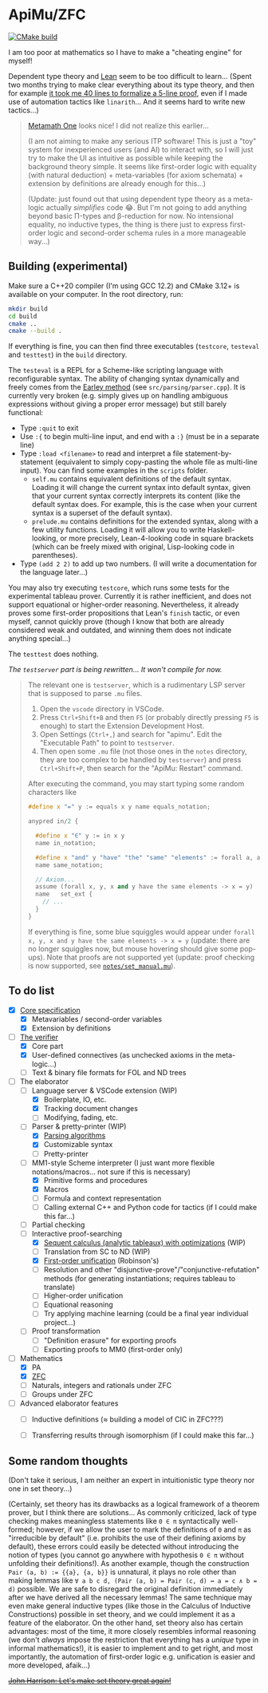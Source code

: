# ApiMu/ZFC

[![CMake build](https://github.com/bridgekat/apimu/actions/workflows/cmake-build.yml/badge.svg)](https://github.com/bridgekat/apimu/actions/workflows/cmake-build.yml)

I am too poor at mathematics so I have to make a "cheating engine" for myself!

Dependent type theory and [Lean](https://leanprover.github.io/) seem to be too difficult to learn... (Spent two months trying to make clear everything about its type theory, and then for example [it took me 40 lines to formalize a 5-line proof](https://github.com/bridgekat/lean-notes/blob/e8a9df5fff3feea2c5cc2d0112c101dd8d68f80c/src/2_analysis/1_the_real_and_complex_number_systems.lean#L448), even if I made use of automation tactics like `linarith`... And it seems hard to write new tactics...)

> [Metamath One](https://github.com/digama0/mm0/blob/master/mm0-hs/mm1.md) looks nice! I did not realize this earlier...
>
> (I am not aiming to make any serious ITP software! This is just a "toy" system for inexperienced users (and AI) to interact with, so I will just try to make the UI as intuitive as possible while keeping the background theory simple. It seems like first-order logic with equality (with natural deduction) + meta-variables (for axiom schemata) + extension by definitions are already enough for this...)
>
> (Update: just found out that using dependent type theory as a meta-logic actually *simplifies* code 😂. But I'm not going to add anything beyond basic Π-types and β-reduction for now. No intensional equality, no inductive types, the thing is there just to express first-order logic and second-order schema rules in a more manageable way...)


## Building (experimental)

Make sure a C++20 compiler (I'm using GCC 12.2) and CMake 3.12+ is available on your computer. In the root directory, run:

```sh
mkdir build
cd build
cmake ..
cmake --build .
```

If everything is fine, you can then find three executables (`testcore`, `testeval` and `testtest`) in the `build` directory.

The `testeval` is a REPL for a Scheme-like scripting language with reconfigurable syntax. The ability of changing syntax dynamically and freely comes from the [Earley method](https://en.wikipedia.org/wiki/Earley_parser) (see `src/parsing/parser.cpp`). It is currently very broken (e.g. simply gives up on handling ambiguous expressions without giving a proper error message) but still barely functional:

- Type `:quit` to exit
- Use `:{` to begin multi-line input, and end with a `:}` (must be in a separate line)
- Type `:load <filename>` to read and interpret a file statement-by-statement (equivalent to simply copy-pasting the whole file as multi-line input). You can find some examples in the `scripts` folder. 
  - `self.mu` contains equivalent definitions of the default syntax. Loading it will change the current syntax into default syntax, given that your current syntax correctly interprets its content (like the default syntax does. For example, this is the case when your current syntax is a superset of the default syntax).
  - `prelude.mu` contains definitions for the extended syntax, along with a few utility functions. Loading it will allow you to write Haskell-looking, or more precisely, Lean-4-looking code in square brackets (which can be freely mixed with original, Lisp-looking code in parentheses).
- Type `(add 2 2)` to add up two numbers. (I will write a documentation for the language later...)

You may also try executing `testcore`, which runs some tests for the experimental tableau prover. Currently it is rather inefficient, and does not support equational or higher-order reasoning. Nevertheless, it already proves some first-order propositions that Lean's `finish` tactic, or even myself, cannot quickly prove (though I know that both are already considered weak and outdated, and winning them does not indicate anything special...)

The `testtest` does nothing.

*The `testserver` part is being rewritten... It won't compile for now.*

> The relevant one is `testserver`, which is a rudimentary LSP server that is supposed to parse `.mu` files.
>
> 1. Open the `vscode` directory in VSCode.
> 2. Press `Ctrl+Shift+B` and then `F5` (or probably directly pressing `F5` is enough) to start the Extension Development Host.
> 3. Open Settings (`Ctrl+,`) and search for "apimu". Edit the "Executable Path" to point to `testserver`.
> 4. Then open some `.mu` file (not those ones in the `notes` directory, they are too complex to be handled by `testserver`) and press `Ctrl+Shift+P`, then search for the "ApiMu: Restart" command.
>
> After executing the command, you may start typing some random characters like
>
> ```c++
> #define x "=" y := equals x y name equals_notation;
>
> anypred in/2 {
>
>   #define x "∈" y := in x y
>   name in_notation;
>
>   #define x "and" y "have" "the" "same" "elements" := forall a, a ∈ x <-> a ∈ y
>   name same_notation;
>
>   // Axiom...
>   assume (forall x, y, x and y have the same elements -> x = y)
>   name   set_ext {
>     // ...
>   }
> }
> ```
>
> If everything is fine, some blue squiggles would appear under `forall x, y, x and y have the same elements -> x = y` (update: there are no longer squiggles now, but mouse hovering should give some pop-ups). Note that proofs are not supported yet (update: proof checking is now supported, see [`notes/set_manual.mu`](notes/set_manual.mu)).


## To do list

- [x] [Core specification](notes/design.md)
  - [x] Metavariables / second-order variables
  - [x] Extension by definitions
- [ ] [The verifier](src/core/)
  - [x] Core part
  - [x] User-defined connectives (as unchecked axioms in the meta-logic...)
  - [ ] Text & binary file formats for FOL and ND trees
- [ ] The elaborator
  - [ ] Language server & VSCode extension (WIP)
    - [x] Boilerplate, IO, etc.
    - [x] Tracking document changes
    - [ ] Modifying, fading, etc.
  - [ ] Parser & pretty-printer (WIP)
    - [x] [Parsing algorithms](src/parsing/)
    - [x] Customizable syntax
    - [ ] Pretty-printer
  - [ ] MM1-style Scheme interpreter (I just want more flexible notations/macros... not sure if this is necessary)
    - [x] Primitive forms and procedures
    - [x] Macros
    - [ ] Formula and context representation
    - [ ] Calling external C++ and Python code for tactics (if I could make this far...)
  - [ ] Partial checking
  - [ ] Interactive proof-searching
    - [x] [Sequent calculus (analytic tableaux) with optimizations](src/elab/tableau.hpp) (WIP)
    - [ ] Translation from SC to ND (WIP)
    - [x] [First-order unification](src/elab/procs.hpp) (Robinson's)
    - [ ] Resolution and other "disjunctive-prove"/"conjunctive-refutation" methods (for generating instantiations; requires tableau to translate)
    - [ ] Higher-order unification
    - [ ] Equational reasoning
    - [ ] Try applying machine learning (could be a final year individual project...)
  - [ ] Proof transformation
    - [ ] "Definition erasure" for exporting proofs
    - [ ] Exporting proofs to MM0 (first-order only)
- [ ] Mathematics
  - [x] PA
  - [x] [ZFC](notes/set_manual.mu)
  - [ ] Naturals, integers and rationals under ZFC
  - [ ] Groups under ZFC
- [ ] Advanced elaborator features
  - [ ] Inductive definitions (≈ building a model of CIC in ZFC???)
  - [ ] Transferring results through isomorphism (if I could make this far...)


## Some random thoughts

(Don't take it serious, I am neither an expert in intuitionistic type theory nor one in set theory...)

(Certainly, set theory has its drawbacks as a logical framework of a theorem prover, but I think there are solutions... As commonly criticized, lack of type checking makes meaningless statements like `0 ∈ π` syntactically well-formed; however, if we allow the user to mark the definitions of `0` and `π` as "irreducible by default" (i.e. prohibits the use of their defining axioms by default), these errors could easily be detected without introducing the notion of types (you cannot go anywhere with hypothesis `0 ∈ π` without unfolding their definitions!). As another example, though the construction `Pair (a, b) := {{a}, {a, b}}` is unnatural, it plays no role other than making lemmas like `∀ a b c d, (Pair (a, b) = Pair (c, d) ↔ a = c ∧ b = d)` possible. We are safe to disregard the original definition immediately after we have derived all the necessary lemmas! The same technique may even make general inductive types (like those in the Calculus of Inductive Constructions) possible in set theory, and we could implement it as a feature of the elaborator. On the other hand, set theory also has certain advantages: most of the time, it more closely resembles informal reasoning (we don't *always* impose the restriction that everything has a *unique* type in informal mathematics!), it is easier to implement and to get right, and most importantly, the automation of first-order logic e.g. unification is easier and more developed, afaik...)

[~~John Harrison: Let's make set theory great again!~~](http://aitp-conference.org/2018/slides/JH.pdf)

